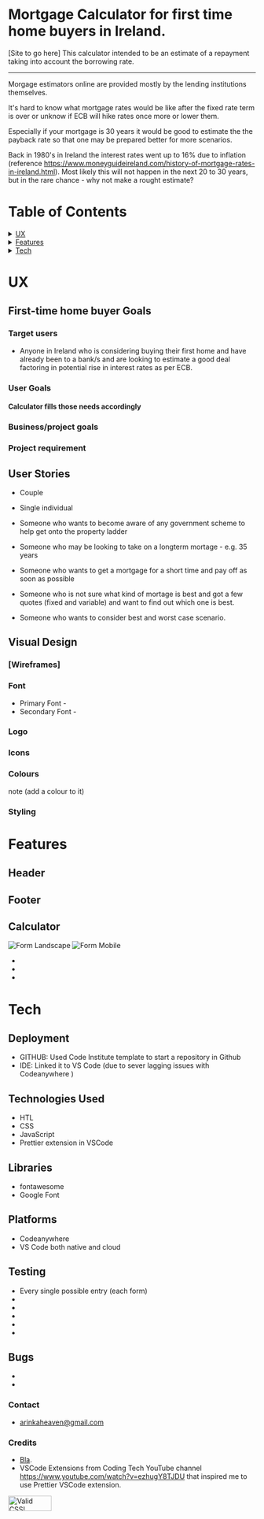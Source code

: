 # Mortgage Calculator for first time home buyers in Ireland.

[Site to go here] This calculator intended to be an estimate of a repayment taking into account the borrowing rate.

***

Morgage estimators online are provided mostly by the lending institutions themselves.

It's hard to know what mortgage rates would be like after the fixed rate term is over or unknow if ECB will hike rates once more or lower them. 

Especially if your mortgage is 30 years it would be good to estimate the the payback rate so that one may be prepared better for more scenarios. 

Back in 1980's in Ireland the interest rates went up to 16% due to inflation (reference https://www.moneyguideireland.com/history-of-mortgage-rates-in-ireland.html). Most likely this will not happen in the next 20 to 30 years, but in the rare chance - why not make a rought estimate?


# Table of Contents
<details>
<summary><a href="#ux">UX</a></summary>

- [Reader Goals](#reader-goals)
    - [Target users](#target-users)
    - [User Goals](#user-goals)
      - Calculator
      - [First time home buyer Goals](#first-time-hone-buyer-goals)
- [ Buyer Requirement](#buyer-requirement)
- [User Stories](#user-stories)
- [Visual Design](#visual-design)
  - [Wireframes](#wireframes)
  - [Font](#font)
  - [Logo](#Logo)
  - [Icons](#Icons)
  - [Colours](#Colours)
  - [Stylig](#Features)
</details>
<details>
<summary><a href="#features">Features</a></summary>

 - [Header](#header)
- [Footer](#footer)
 - [Calculator](#calculator)
</details>
<details>
<summary><a href="#tech">Tech</a></summary>

 - [Demploment](#deployment)
 - [Technologies Used](#technologies-used)
 - [Libraries](#libraries)
 - [Platforms](#platforms)
 - [Testing](#testing)
 - [Bugs](#bugs)
     - [Contact](#contact)
      - [Credits](#credits)
</details>


# UX
## First-time home buyer Goals

### Target users

* Anyone in Ireland who is considering buying their first home and have already been to a bank/s and are looking to estimate a good deal factoring in potential rise in interest rates as per ECB.

### User Goals

#### Calculator fills those needs accordingly


 ### Business/project goals

 ### Project requirement


## User Stories

 * Couple

 * Single individual

 * Someone who wants to become aware of any government scheme to help get onto the property ladder

 * Someone who may be looking to take on a longterm mortage - e.g. 35 years

 * Someone who wants to get a mortgage for a short time and pay off as soon as possible

 * Someone who is not sure what kind of mortage is best and got a few  quotes (fixed and variable) and want to find out which one is best.

 * Someone who wants to consider best and worst case scenario.

## Visual Design


### [Wireframes]

### Font

* Primary Font - 
* Secondary Font - 

### Logo



### Icons



### Colours 
note (add a colour to it)



### Styling 



# Features


## Header


## Footer


## Calculator
![Form Landscape](./assets/images/website_form_tablet.png)
![Form Mobile](./assets/images/website_form_mobile.png)

* 
* 
* 

# Tech 

## Deployment

* GITHUB: Used Code Institute template to start a repository in Github
* IDE: Linked it to VS Code (due to sever lagging issues with Codeanywhere )

##  Technologies Used 
* HTL 
* CSS 
* JavaScript
* Prettier extension in VSCode

## Libraries
* fontawesome
* Google Font

## Platforms 
* Codeanywhere 
* VS Code both native and cloud

## Testing 

* Every single possible  entry (each form)
*
*
*
*
*


## Bugs
* 
* 


### Contact
* arinkaheaven@gmail.com

### Credits
* [Bla](xxx).
* VSCode Extensions from Coding Tech YouTube channel https://www.youtube.com/watch?v=ezhugY8TJDU that inspired me to use Prettier VSCode extension. 

<!--Granted logo from CSS validator-->
<p>
    <a href="https://jigsaw.w3.org/css-validator/check/referer">
        <img style="border:0;width:88px;height:31px"
            src="https://jigsaw.w3.org/css-validator/images/vcss"
            alt="Valid CSS!" />
    </a>
</p>

